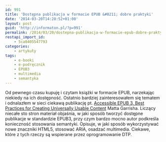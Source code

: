 ```yaml
---
id: 991
title: 'Dostępna publikacja w formacie EPUB &#8211; dobre praktyki'
date: '2014-03-20T14:28:52+01:00'
layout: post
guid: 'http://informaton.pl/?p=991'
permalink: /2014/03/20/dostepna-publikacja-w-formacie-epub-dobre-praktyki/
restapi_import_id:
    - 5ca8405547793
categories:
    - artykuły
tags:
    - e-booki
    - e-podręcznik
    - EPUB3
    - multimedia
    - semantyka
---
```


Od pewnego czasu kupuję i czytam książki w formacie EPUB, narzekając niekiedy na ich dostępność. Ostatnio bardziej zainteresowałem się tematem i odnalazłem w sieci ciekawą publikację pt. [Accessible EPUB 3, Best Practices for Creating Universally Usable Content](http://mtdh.ruralinstitute.umt.edu/blog/wp-content/uploads/Accessible_EPUB_3_sized.pdf) Matta Garrisha. Liczący niecałe sto stron materiał objaśnia, w jaki sposób tworzyć dostępne publikacje w standardzie EPUB3, przy czym bardzo mocno autor podkreśla konieczność stosowania semantyki. Opisuje, w jaki sposób wykorzystywać nowe znaczniki HTML5, stosować ARIA, osadzać multimedia. Ciekawe, które z tych rzeczy są wspierane przez oprogramowanie DTP.